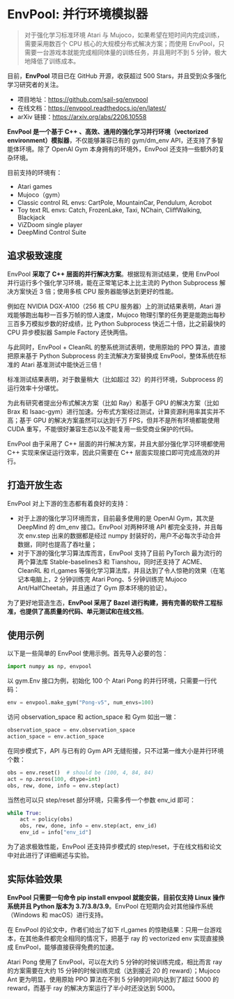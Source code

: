 # EnvPool: 并行环境模拟器

> 对于强化学习标准环境 Atari 与 Mujoco，如果希望在短时间内完成训练，需要采用数百个 CPU 核心的大规模分布式解决方案；而使用 EnvPool，只需要一台游戏本就能完成相同体量的训练任务，并且用时不到 5 分钟，极大地降低了训练成本。

目前，**EnvPool** 项目已在 GitHub 开源，收获超过 500 Stars，并且受到众多强化学习研究者的关注。

- 项目地址：https://github.com/sail-sg/envpool
- 在线文档：https://envpool.readthedocs.io/en/latest/
- arXiv 链接：https://arxiv.org/abs/2206.10558

**EnvPool 是一个基于 C++ 、高效、通用的强化学习并行环境（vectorized environment）模拟器**，不仅能够兼容已有的 gym/dm_env API，还支持了多智能体环境。除了 OpenAI Gym 本身拥有的环境外，EnvPool 还支持一些额外的复杂环境。

目前支持的环境有：

- Atari games
- Mujoco（gym）
- Classic control RL envs: CartPole, MountainCar, Pendulum, Acrobot
- Toy text RL envs: Catch, FrozenLake, Taxi, NChain, CliffWalking, Blackjack
- ViZDoom single player
- DeepMind Control Suite

## **追求极致速度**

EnvPool **采取了 C++ 层面的并行解决方案**。根据现有测试结果，使用 EnvPool 并行运行多个强化学习环境，能在正常笔记本上比主流的 Python Subprocess 解决方案快近 3 倍；使用多核 CPU 服务器能够达到更好的性能。

例如在 NVIDIA DGX-A100（256 核 CPU 服务器）上的测试结果表明，Atari 游戏能够跑出每秒一百多万帧的惊人速度，Mujoco 物理引擎的任务更是能跑出每秒三百多万模拟步数的好成绩，比 Python Subprocess 快近二十倍，比之前最快的 CPU 异步模拟器 Sample Factory 还快两倍。

与此同时，EnvPool + CleanRL 的整系统测试表明，使用原始的 PPO 算法，直接把原来基于 Python Subprocess 的主流解决方案替换成 EnvPool，整体系统在标准的 Atari 基准测试中能快近三倍！

标准测试结果表明，对于数量稍大（比如超过 32）的并行环境，Subprocess 的运行效率十分堪忧。

为此有研究者提出分布式解决方案（比如 Ray）和基于 GPU 的解决方案（比如 Brax 和 Isaac-gym）进行加速。分布式方案经过测试，计算资源利用率其实并不高；基于 GPU 的解决方案虽然可以达到千万 FPS，但并不是所有环境都能使用 CUDA 重写，不能很好兼容生态以及不能复用一些受商业保护的代码。

EnvPool 由于采用了 C++ 层面的并行解决方案，并且大部分强化学习环境都使用 C++ 实现来保证运行效率，因此只需要在 C++ 层面实现接口即可完成高效的并行。

## **打造开放生态**

EnvPool 对上下游的生态都有着良好的支持：

- 对于上游的强化学习环境而言，目前最多使用的是 OpenAI Gym，其次是 DeepMind 的 dm_env 接口。EnvPool 对两种环境 API 都完全支持，并且每次 env.step 出来的数据都是经过 numpy 封装好的，用户不必每次手动合并数据，同时也提高了吞吐量；
- 对于下游的强化学习算法库而言，EnvPool 支持了目前 PyTorch 最为流行的两个算法库 Stable-baselines3 和 Tianshou，同时还支持了 ACME、CleanRL 和 rl_games 等强化学习算法库，并且达到了令人惊艳的效果（在笔记本电脑上，2 分钟训练完 Atari Pong、5 分钟训练完 Mujoco Ant/HalfCheetah，并且通过了 Gym 原本环境的验证）。

为了更好地营造生态，**EnvPool 采用了 Bazel 进行构建，拥有完善的软件工程标准，也提供了高质量的代码、单元测试和在线文档**。

## **使用示例**

以下是一些简单的 EnvPool 使用示例。首先导入必要的包：

```python
import numpy as np, envpool
```

以 gym.Env 接口为例，初始化 100 个 Atari Pong 的并行环境，只需要一行代码：

```python
env = envpool.make_gym("Pong-v5", num_envs=100)
```

访问 observation_space 和 action_space 和 Gym 如出一辙：

```python
observation_space = env.observation_space
action_space = env.action_space
```

在同步模式下，API 与已有的 Gym API 无缝衔接，只不过第一维大小是并行环境个数：

```python
obs = env.reset()  # should be (100, 4, 84, 84)
act = np.zeros(100, dtype=int)
obs, rew, done, info = env.step(act)
```

当然也可以只 step/reset 部分环境，只需多传一个参数 env_id 即可：

```python
while True:
	act = policy(obs)
	obs, rew, done, info = env.step(act, env_id)
	env_id = info["env_id"]
```

为了追求极致性能，EnvPool 还支持异步模式的 step/reset，于在线文档和论文中对此进行了详细阐述与实验。

## **实际体验效果**

**EnvPool 只需要一句命令 pip install envpool 就能安装，目前仅支持 Linux 操作系统并且 Python 版本为 3.7/3.8/3.9**。EnvPool 在短期内会对其他操作系统（Windows 和 macOS）进行支持。

在 EnvPool 的论文中，作者们给出了如下 rl_games 的惊艳结果：只用一台游戏本，在其他条件都完全相同的情况下，把基于 ray 的 vectorized env 实现直接换成 EnvPool，能够直接获得免费的加速。

Atari Pong 使用了 EnvPool，可以在大约 5 分钟的时候训练完成，相比而言 ray 的方案需要在大约 15 分钟的时候训练完成（达到接近 20 的 reward）；Mujoco Ant 更为明显，使用原始 PPO 算法在不到 5 分钟的时间内达到了超过 5000 的 reward，而基于 ray 的解决方案运行了半小时还没达到 5000。
